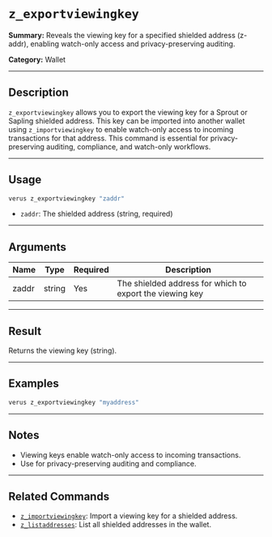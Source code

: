 # `z_exportviewingkey`

**Summary:**
Reveals the viewing key for a specified shielded address (z-addr), enabling watch-only access and privacy-preserving auditing.

**Category:**
Wallet

---

## Description
`z_exportviewingkey` allows you to export the viewing key for a Sprout or Sapling shielded address. This key can be imported into another wallet using `z_importviewingkey` to enable watch-only access to incoming transactions for that address. This command is essential for privacy-preserving auditing, compliance, and watch-only workflows.

---

## Usage
```bash
verus z_exportviewingkey "zaddr"
```
- `zaddr`: The shielded address (string, required)

---

## Arguments
| Name   | Type    | Required | Description                                         |
|--------|---------|----------|-----------------------------------------------------|
| zaddr  | string  | Yes      | The shielded address for which to export the viewing key |

---

## Result
Returns the viewing key (string).

---

## Examples
```bash
verus z_exportviewingkey "myaddress"
```

---

## Notes
- Viewing keys enable watch-only access to incoming transactions.
- Use for privacy-preserving auditing and compliance.

---

## Related Commands
- [`z_importviewingkey`](./z_importviewingkey.md): Import a viewing key for a shielded address.
- [`z_listaddresses`](./z_listaddresses.md): List all shielded addresses in the wallet. 